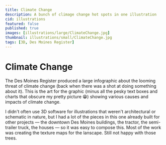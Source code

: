 ```yaml
---
title: Climate Change
description: A bunch of climage change hot spots in one illustration
cid: illustrations
featured: false
published: true
images: [illustrations/large/ClimateChange.jpg]
thumbnail: illustrations/small/ClimateChange.jpg
tags: [3D, Des Moines Register]
---
```


# Climate Change

The Des Moines Register produced a large infographic about the looming threat of climate change (back when there was a shot at doing something about it). This is the art for the graphic (minus all the pesky text boxes and charts that obscure my pretty picture 😁) showing various causes and impacts of climate change.

I didn't often use 3D software for illustrations that weren't architectural or schematic in nature, but I had a lot of the pieces in this one already built for other projects — the downtown Des Moines buildings, the tractor, the semi-trailer truck, the houses — so it was easy to compose this. Most of the work was creating the texture maps for the lanscape. Still not happy with those trees.
